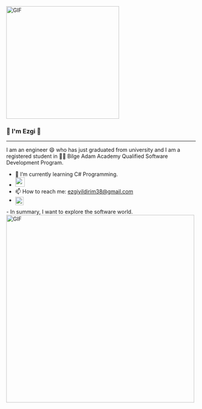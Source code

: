 
<img alt="GIF" src="https://media0.giphy.com/media/SWoXEoE1lA0uSQcF1h/giphy.gif?cid=790b7611b90d1d27ec26294d083ee0220b98a80d96c79c52&rid=giphy.gif&ct=g" width = 300/>

###  👋 I'm Ezgi 💚 

<hr> 

I am an engineer 😄 who has just graduated from university and I am a registered student in 👩‍💻 Bilge Adam Academy Qualified Software Development Program.

- 🌱 I’m currently learning C# Programming.
- <img height="25" src="https://pbs.twimg.com/profile_images/1278344911847223297/k1ginRMI_400x400.jpg">
- 📫 How to reach me: ezgiyildirim38@gmail.com
- <a href="www.linkedin.com/in/ezgi-yıldırım-970379175/"> <img align="left" alt="Ezgi's Linkedin" width="22px" src="https://cdn3.iconfinder.com/data/icons/inficons/512/linkedin.png" />
 </a>
- In summary, I want to explore the software world.

 <img alt="GIF" src="https://img-s1.onedio.com/id-55e0602cf82cb05149e6cffe/rev-0/w-600/h-336/f-gif/s-7c55c89983f4597785d4484d5578f198e4f39474.gif" width = 500/>

